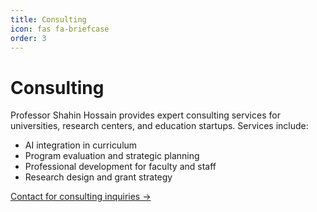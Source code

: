 ```yaml
---
title: Consulting
icon: fas fa-briefcase
order: 3
---
```


# Consulting

Professor Shahin Hossain provides expert consulting services for universities, research centers, and education startups. Services include:

- AI integration in curriculum
- Program evaluation and strategic planning
- Professional development for faculty and staff
- Research design and grant strategy

[Contact for consulting inquiries &rarr;](/contact/)
